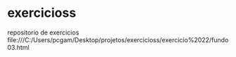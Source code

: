 # exercicioss
 repositorio de exercicios
 file:///C:/Users/pcgam/Desktop/projetos/exercicioss/exercicio%2022/fundo03.html
